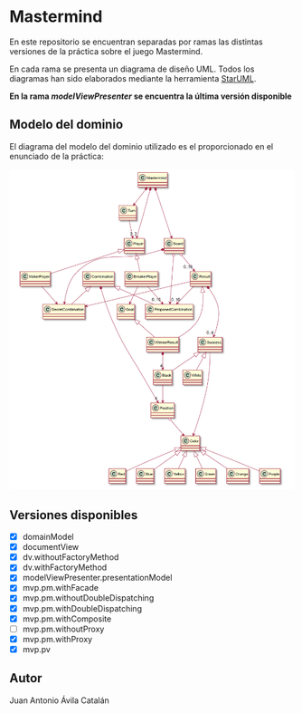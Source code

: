 # Mastermind
En este repositorio se encuentran separadas por ramas las distintas versiones de la práctica
sobre el juego Mastermind.

En cada rama se presenta un diagrama de diseño UML. Todos los diagramas han sido elaborados
mediante la herramienta <a href="http://staruml.io/">StarUML<a/>.

**En la rama _modelViewPresenter_ se encuentra la última versión disponible**

## Modelo del dominio

El diagrama del modelo del dominio utilizado es el proporcionado en el enunciado de la práctica:

![Domain model diagram](/domainModel.png?raw=true "Domain model diagram")

## Versiones disponibles

- [x] domainModel
- [x] documentView
- [x] dv.withoutFactoryMethod
- [x] dv.withFactoryMethod
- [x] modelViewPresenter.presentationModel
- [x] mvp.pm.withFacade
- [x] mvp.pm.withoutDoubleDispatching
- [x] mvp.pm.withDoubleDispatching
- [x] mvp.pm.withComposite
- [ ] mvp.pm.withoutProxy
- [x] mvp.pm.withProxy
- [x] mvp.pv

## Autor
Juan Antonio Ávila Catalán
